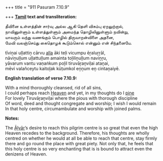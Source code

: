 +++
title = "911 Pasuram 7.10.9"

+++
**[Tamil](/definition/tamil#history "show Tamil definitions") text and transliteration:**

தீவினை உள்ளத்தின் சார்வு அல்ல ஆகி தெளி விசும்பு ஏறலுற்றால்,  
நாவினுள்ளும் உள்ளத்துள்ளும் அமைந்த தொழிலினுள்ளும் நவின்று,  
யாவரும் வந்து வணங்கும் பொழில் திருவாறன்விளை அதனை,  
மேவி வலஞ்செய்து கைதொழக் கூடும்கொல் என்னும் என் சிந்தனையே.

tīviṉai uḷḷattiṉ cārvu [alla](/definition/alla#history "show alla definitions") āki teḷi vicumpu ēṟaluṟṟāl,  
nāviṉuḷḷum uḷḷattuḷḷum amainta toḻiliṉuḷḷum naviṉṟu,  
yāvarum vantu vaṇaṅkum poḻil tiruvāṟaṉviḷai ataṉai,  
mēvi valañceytu kaitoḻak kūṭumkol eṉṉum eṉ cintaṉaiyē.

**English translation of verse 7.10.9:**

With a mind thoroughly cleansed, rid of all sins,  
I could perhaps reach [Heaven](/definition/heaven#history "show Heaven definitions") and yet, in my thoughts do I [pine](/definition/pine#history "show pine definitions")  
For lovely Tiruvāṟaṉviḷai where the pious with thorough discipline  
Of word, deed and thought congregate and worship; I wish I would remain  
In that holy centre, circumambulate and worship with joined palms.

**Notes:**

The [Āḻvār](/definition/aḻvar#vaishnavism "show Āḻvār definitions")’s desire to reach this pilgrim centre is so great that even the high Heaven recedes to the background. Therefore, his thoughts are wholly centred on whether he would at all be able to reach that centre, stay firmly there and go round the place with great piety. Not only that, he feels that this holy centre is so very enchanting that is is bound to attract even the denizens of Heaven.


